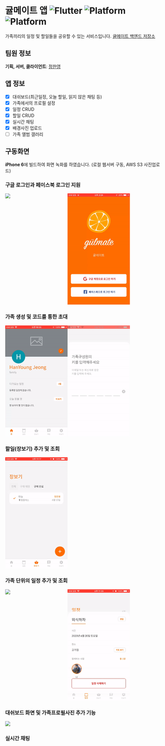 # 귤메이트 앱 <img alt="Flutter" src="https://img.shields.io/badge/flutter-1.17.2-blue.svg"> <img alt="Platform" src="https://img.shields.io/badge/platform-ios-lightgrey.svg"> <img alt="Platform" src="https://img.shields.io/badge/platform-android-green.svg">

가족끼리의 일정 및 할일들을 공유할 수 있는 서비스입니다. [귤메이트 백엔드 저장소](https://github.com/JungHanYoung/gulmate-backend)

## 팀원 정보

**기획, 서버, 클라이언트**: [정한영](https://github.com/JungHanYoung)

## 앱 정보

- [x] 대쉬보드(최근일정, 오늘 할일, 읽지 않은 채팅 등)
- [x] 가족에서의 프로필 설정
- [x] 일정 CRUD
- [x] 할일 CRUD
- [x] 실시간 채팅
- [x] 배경사진 업로드
- [ ] 가족 앨범 갤러리

## 구동화면

**iPhone 6**에 빌드하여 화면 녹화를 하였습니다. (로컬 웹서버 구동, AWS S3 사진업로드)

### 구글 로그인과 페이스북 로그인 지원
<img align="left" src="images/gulmate_google.gif" width="200" />
<img src="images/gulmate_facebook.gif" width="200" />

### 가족 생성 및 코드를 통한 초대

<img align="left" src="images/gulmate_show_invite_key.gif" width="200" />
<img src="images/gulmate_invite_key.gif" width="200" />

### 할일(장보기) 추가 및 조회

<img src="images/gulmate_dashboard.gif" width="200" />

### 가족 단위의 일정 추가 및 조회

<img align="left" src="images/gulmate_calendar.gif" width="200" />

<img src="images/gulmate_calendar_2.gif" width="200" />

### 대쉬보드 화면 및 가족프로필사진 추가 기능

<img src="images/gulmate_dashboard_1.gif" width="200" />

### 실시간 채팅

